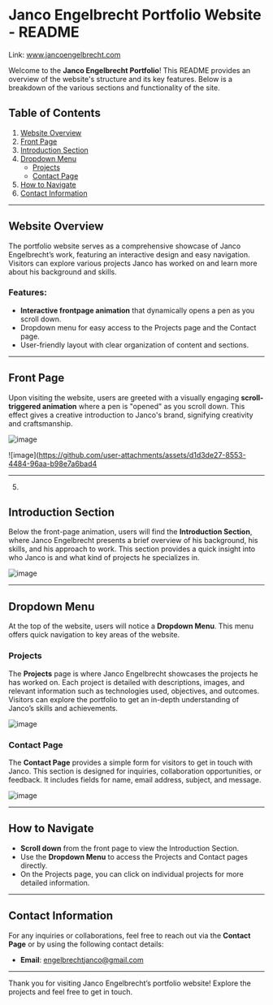 # Janco Engelbrecht Portfolio Website - README

Link: www.jancoengelbrecht.com

Welcome to the **Janco Engelbrecht Portfolio**! This README provides an overview of the website's structure and its key features. Below is a breakdown of the various sections and functionality of the site.

## Table of Contents
1. [Website Overview](#website-overview)
2. [Front Page](#front-page)
3. [Introduction Section](#introduction-section)
4. [Dropdown Menu](#dropdown-menu)
   - [Projects](#projects)
   - [Contact Page](#contact-page)
5. [How to Navigate](#how-to-navigate)
6. [Contact Information](#contact-information)

---

## Website Overview

The portfolio website serves as a comprehensive showcase of Janco Engelbrecht’s work, featuring an interactive design and easy navigation. Visitors can explore various projects Janco has worked on and learn more about his background and skills.

### Features:
- **Interactive frontpage animation** that dynamically opens a pen as you scroll down.
- Dropdown menu for easy access to the Projects page and the Contact page.
- User-friendly layout with clear organization of content and sections.

---

## Front Page

Upon visiting the website, users are greeted with a visually engaging **scroll-triggered animation** where a pen is "opened" as you scroll down. This effect gives a creative introduction to Janco's brand, signifying creativity and craftsmanship.

![image](https://github.com/user-attachments/assets/0a060825-e479-466d-92ea-d333da5a2e0d)

![image](https://github.com/user-attachments/assets/d1d3de27-8553-4484-96aa-b98e7a6bad4

---
5)

## Introduction Section

Below the front-page animation, users will find the **Introduction Section**, where Janco Engelbrecht presents a brief overview of his background, his skills, and his approach to work. This section provides a quick insight into who Janco is and what kind of projects he specializes in.

![image](https://github.com/user-attachments/assets/aafee088-8f97-45a6-9b7d-5eb5f3cc05cd)

---

## Dropdown Menu

At the top of the website, users will notice a **Dropdown Menu**. This menu offers quick navigation to key areas of the website.

### Projects

The **Projects** page is where Janco Engelbrecht showcases the projects he has worked on. Each project is detailed with descriptions, images, and relevant information such as technologies used, objectives, and outcomes. Visitors can explore the portfolio to get an in-depth understanding of Janco’s skills and achievements.

![image](https://github.com/user-attachments/assets/a44c047f-b200-48bc-8e90-40b6087e4031)


### Contact Page

The **Contact Page** provides a simple form for visitors to get in touch with Janco. This section is designed for inquiries, collaboration opportunities, or feedback. It includes fields for name, email address, subject, and message.

![image](https://github.com/user-attachments/assets/94d79df6-7f54-4529-88cc-d2e393d68ad2)

---

## How to Navigate

- **Scroll down** from the front page to view the Introduction Section.
- Use the **Dropdown Menu** to access the Projects and Contact pages directly.
- On the Projects page, you can click on individual projects for more detailed information.

---

## Contact Information

For any inquiries or collaborations, feel free to reach out via the **Contact Page** or by using the following contact details:

- **Email**: engelbrechtjanco@gmail.com

---

Thank you for visiting Janco Engelbrecht’s portfolio website! Explore the projects and feel free to get in touch.
